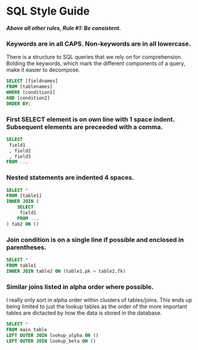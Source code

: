 # SQL Style Guide

__*Above all other rules, Rule #1: Be consistent.*__

### Keywords are in all CAPS.  Non-keywords are in all lowercase.

There is a structure to SQL queries that we rely on for comprehension.  Bolding the keywords, which mark the different components of a query, make it easier to decompose.

```sql
SELECT [fieldnames]
FROM [tablenames]
WHERE [condition1]
AND [condition2]
ORDER BY;
```

### First SELECT element is on own line with 1 space indent.  Subsequent elements are preceeded with a comma.

```sql
SELECT
 field1
 , field2
 , field3
FROM ...
```

### Nested statements are indented 4 spaces.

```sql
SELECT *
FROM [table1]
INNER JOIN (
	SELECT
	 field1
	FROM ...
) tab2 ON ()

```

### Join condition is on a single line if possible and enclosed in parentheses.

```sql
SELECT *
FROM table1
INNER JOIN table2 ON (table1.pk = table2.fk)
```

### Similar joins listed in alpha order where possible.

I really only sort in alpha order within clusters of tables/joins.  This ends up being limited to just the lookup tables as the order of the more important tables are dictacted by how the data is stored in the database.

```sql
SELECT *
FROM main_table
LEFT OUTER JOIN lookup_alpha ON ()
LEFT OUTER JOIN lookup_beta ON ()
```
